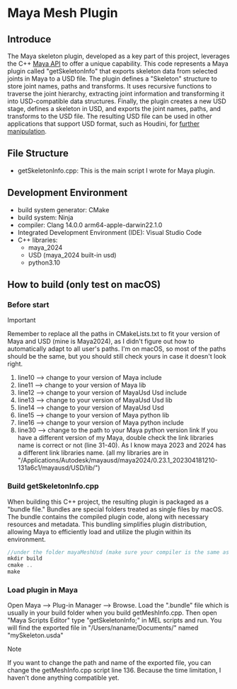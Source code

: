 # Maya Mesh Plugin
## Introduce
The Maya skeleton plugin, developed as a key part of this project, leverages the C++ [Maya API](https://help.autodesk.com/view/MAYAUL/2022/ENU/?guid=Maya_SDK_Maya_API_introduction_API_Basics_html) to offer a unique capability. This code represents a Maya plugin called "getSkeletonInfo" that exports skeleton data from selected joints in Maya to a USD file. The plugin defines a "Skeleton" structure to store joint names, paths and transforms. It uses recursive functions to traverse the joint hierarchy, extracting joint information and transforming it into USD-compatible data structures. Finally, the plugin creates a new USD stage, defines a skeleton in USD, and exports the joint names, paths, and transforms to the USD file. The resulting USD file can be used in other applications that support USD format, such as Houdini, for [further manipulation](https://github.com/Yuqian-He/USD-Rigging-Schema/tree/main/HoudiniSkeletonUsd).

## File Structure
- getSkeletonInfo.cpp: This is the main script I wrote for Maya plugin.

## Development Environment
- build system generator: CMake
- build system: Ninja
- compiler: Clang 14.0.0 arm64-apple-darwin22.1.0
- Integrated Development Environment (IDE): Visual Studio Code
- C++ libraries:
  - maya_2024
  - USD (maya_2024 built-in usd)
  - python3.10

## How to build (only test on macOS)
### Before start
> [!IMPORTANT]
> Remember to replace all the paths in CMakeLists.txt to fit your version of Maya and USD (mine is Maya2024), as I didn't figure out how to automatically adapt to all user's paths. I'm on macOS, so most of the paths should be the same, but you should still check yours in case it doesn't look right.

1. line10 --> change to your version of Maya include
2. line11 --> change to your version of Maya lib
3. line12 --> change to your version of MayaUsd Usd include
4. line13 --> change to your version of MayaUsd Usd lib
5. line14 --> change to your version of MayaUsd Usd
6. line15 --> change to your version of Maya python lib
7. line16 --> change to your version of Maya python include
8. line30 --> change to the path to your Maya python version link If you have a different version of my Maya, double check the link libraries name is correct or not (line 31-40). As I know maya 2023 and 2024 has a different link libraries name. (all my libraries are in "/Applications/Autodesk/mayausd/maya2024/0.23.1_202304181210-131a6c1/mayausd/USD/lib/")

### Build getSkeletonInfo.cpp
When building this C++ project, the resulting plugin is packaged as a "bundle file." Bundles are special folders treated as single files by macOS. The bundle contains the compiled plugin code, along with necessary resources and metadata. This bundling simplifies plugin distribution, allowing Maya to efficiently load and utilize the plugin within its environment.
```c
//under the folder mayaMeshUsd (make sure your compiler is the same as mine)
mkdir build
cmake ..
make
```

### Load plugin in Maya
Open Maya --> Plug-in Manager --> Browse. Load the ".bundle" file which is usually in your build folder when you build getMeshInfo.cpp. Then open "Maya Scripts Editor" type "getSkeletonInfo;" in MEL scripts and run. You will find the exported file in "/Users/naname/Documents/" named "mySkeleton.usda"

> [!NOTE]
>  If you want to change the path and name of the exported file, you can change the getMeshInfo.cpp script line 136. Because the time limitation, I haven't done anything compatible yet.




  

